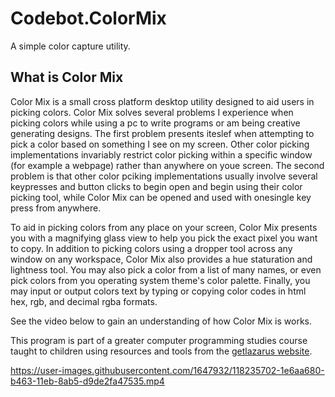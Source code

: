 # Codebot.ColorMix
A simple color capture utility.

## What is Color Mix

Color Mix is a small cross platform desktop utility designed to aid users in picking colors. Color Mix solves several problems I experience when picking colors while using a pc to write programs or am being creative generating designs. The first problem presents iteslef when attempting to pick a color based on something I see on my screen. Other color picking implementations invariably restrict color picking within a specific window (for example a webpage) rather than anywhere on youe screen. The second problem is that other color pciking implementations usually involve several keypresses and button clicks to begin open and begin using their color picking tool, while Color Mix can be opened and used with onesingle key press from anywhere.

To aid in picking colors from any place on your screen, Color Mix presents you with a magnifying glass view to help you pick the exact pixel you want to copy. In addition to picking colors using a dropper tool across any window on any workspace, Color Mix also provides a hue staturation and lightness tool. You may also pick a color from a list of many names, or even pick colors from you operating system theme's color palette. Finally, you may input or output colors text by typing or copying color codes in html hex, rgb, and decimal rgba formats.

See the video below to gain an understanding of how Color Mix is works.

This program is part of a greater computer programming studies course taught to children using resources and tools from the [getlazarus website](https://www.getlazarus.org/learn/).

https://user-images.githubusercontent.com/1647932/118235702-1e6aa680-b463-11eb-8ab5-d9de2fa47535.mp4
